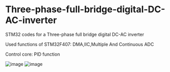 # Three-phase-full-bridge-digital-DC-AC-inverter

STM32 codes for a Three-phase full bridge digital DC-AC inverter

Used functions of STM32F407: DMA,IIC,Multiple And Continuous ADC

Control core: PID function

![image](https://github.com/ogugugugugua/Three-phase-full-bridge-digital-DC-AC-inverter/blob/master/%E9%80%86%E5%8F%98%E5%85%A8%E6%A1%A5%E5%AE%9E%E7%89%A9%E5%9B%BE.png)
![image](https://github.com/ogugugugugua/Three-phase-full-bridge-digital-DC-AC-inverter/blob/master/%E9%80%86%E5%8F%98%E5%85%A8%E6%A1%A5.png)
